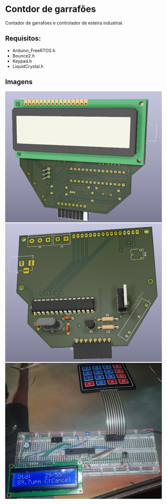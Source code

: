 # Contdor de garrafões
 Contador de garrafoes e controlador de esteira industrial.

## Requisitos:
- Arduino_FreeRTOS.h
- Bounce2.h
- Keypad.h
- LiquidCrystal.h

## Imagens
![alt text](Images/Placa-front.PNG "Title")
![alt text](Images/Placa-back.PNG "Title")
![alt text](Images/Protoboard.jpeg "Title")
